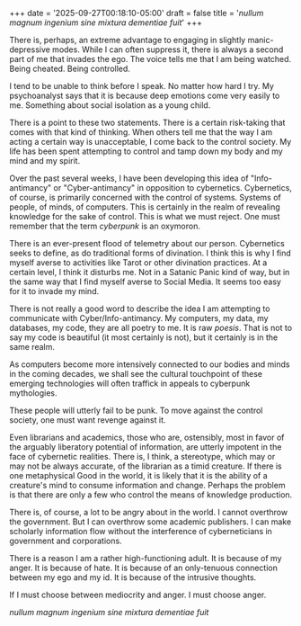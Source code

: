 +++
date = '2025-09-27T00:18:10-05:00'
draft = false 
title = '_nullum magnum ingenium sine mixtura dementiae fuit_'
+++

There is, perhaps, an extreme advantage to engaging in slightly manic-depressive modes. While I can often suppress it, there is always a second part of me that invades the ego. The voice tells me that I am being watched. Being cheated. Being controlled.

I tend to be unable to think before I speak. No matter how hard I try. My psychoanalyst says that it is because deep emotions come very easily to me. Something about social isolation as a young child.

There is a point to these two statements. There is a certain risk-taking that comes with that kind of thinking. When others tell me that the way I am acting a certain way is unacceptable, I come back to the control society. My life has been spent attempting to control and tamp down my body and my mind and my spirit.

Over the past several weeks, I have been developing this idea of "Info-antimancy" or "Cyber-antimancy" in opposition to cybernetics. Cybernetics, of course, is primarily concerned with the control of systems. Systems of people, of minds, of computers. This is certainly in the realm of revealing knowledge for the sake of control. This is what we must reject. One must remember that the term _cyberpunk_ is an oxymoron.

There is an ever-present flood of telemetry about our person. Cybernetics seeks to define, as do traditional forms of divination. I think this is why I find myself averse to activities like Tarot or other divination practices. At a certain level, I think it disturbs me. Not in a Satanic Panic kind of way, but in the same way that I find myself averse to Social Media. It seems too easy for it to invade my mind.

There is not really a good word to describe the idea I am attempting to communicate with Cyber/Info-antimancy. My computers, my data, my databases, my code, they are all poetry to me. It is raw _poesis_. That is not to say my code is beautiful (it most certainly is not), but it certainly is in the same realm.

As computers become more intensively connected to our bodies and minds in the coming decades, we shall see the cultural touchpoint of these emerging technologies will often traffick in appeals to cyberpunk mythologies.

These people will utterly fail to be punk. To move against the control society, one must want revenge against it.

Even librarians and academics, those who are, ostensibly, most in favor of the arguably liberatory potential of information, are utterly impotent in the face of cybernetic realities. There is, I think, a stereotype, which may or may not be always accurate, of the librarian as a timid creature. If there is one metaphysical Good in the world, it is likely that it is the ability of a creature's mind to consume information and change. Perhaps the problem is that there are only a few who control the means of knowledge production.

There is, of course, a lot to be angry about in the world. I cannot overthrow the government. But I can overthrow some academic publishers. I can make scholarly information flow without the interference of cyberneticians in government and corporations.

There is a reason I am a rather high-functioning adult. It is because of my anger. It is because of hate. It is because of an only-tenuous connection between my ego and my id. It is because of the intrusive thoughts.

If I must choose between mediocrity and anger. I must choose anger.

_nullum magnum ingenium sine mixtura dementiae fuit_
